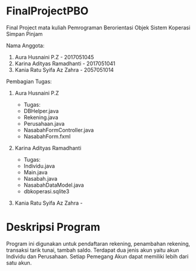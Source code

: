 # FinalProjectPBO

Final Project mata kuliah Pemrograman Berorientasi Objek Sistem Koperasi Simpan Pinjam

Nama Anggota:

1. Aura Husnaini P.Z - 2017051045
2. Karina Adityas Ramadhanti - 2017051041
3. Kania Ratu Syifa Az Zahra - 2057051014

Pembagian Tugas:

1. Aura Husnaini P.Z 
   - Tugas:
    - DBHelper.java
    - Rekening.java
    - Perusahaan.java
    - NasabahFormController.java
    - NasabahForm.fxml
    
3. Karina Adityas Ramadhanti 
   - Tugas:
    - Individu.java
    - Main.java
    - Nasabah.java
    - NasabahDataModel.java
    - dbkoperasi.sqlite3
    
5. Kania Ratu Syifa Az Zahra -  

# Deskripsi Program
Program ini digunakan untuk pendaftaran rekening,  penambahan rekening, transaksi tarik tunai, tambah saldo. Terdapat dua jenis akun yaitu akun Individu dan Perusahaan. Setiap Pemegang Akun dapat memiliki lebih dari satu akun.
